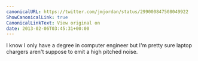 ```yaml
---
canonicalURL: https://twitter.com/jmjordan/status/299000847508049922
ShowCanonicalLink: true
CanonicalLinkText: View original on
date: 2013-02-06T03:45:31+00:00
---
```

I know I only have a degree in computer engineer but I'm pretty sure laptop chargers aren't suppose to emit a high pitched noise.